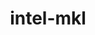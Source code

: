 ---
title: "intel-mkl"
layout: cache
categories: [package, develop]
meta: {"versions": ["2020.4.304"], "compilers": ["gcc@=11.1.0", "gcc@=11.3.0", "gcc@=7.3.1"], "oss": ["amzn2", "ubuntu20.04", "ubuntu22.04"], "platforms": ["linux"], "targets": ["ivybridge", "x86_64_v3"], "stacks": ["e4s", "ml-linux-x86_64-cpu", "ml-linux-x86_64-cuda", "ml-linux-x86_64-rocm", "root"], "num_specs": 4, "num_specs_by_stack": {"root": 4, "e4s": 1, "ml-linux-x86_64-cuda": 1, "ml-linux-x86_64-cpu": 1, "ml-linux-x86_64-rocm": 1}}
spec_details: [{"hash": "46momoacbjvrsj5ckuxya4w4pyp36lgy", "compiler": "gcc@=7.3.1", "versions": ["2020.4.304"], "os": "amzn2", "platform": "linux", "target": "ivybridge", "variants": ["build_system=generic", "~ilp64", "+shared", "threads=none"], "stacks": ["root"], "size": "-", "tarball": "https://binaries.spack.io/develop/build_cache/linux-amzn2-ivybridge/gcc-7.3.1/intel-mkl-2020.4.304/linux-amzn2-ivybridge-gcc-7.3.1-intel-mkl-2020.4.304-46momoacbjvrsj5ckuxya4w4pyp36lgy.spack"}, {"hash": "k5ab42mzdqhrb57qg33u4dswdcesjaha", "compiler": "gcc@=7.3.1", "versions": ["2020.4.304"], "os": "amzn2", "platform": "linux", "target": "x86_64_v3", "variants": ["~ilp64", "+shared", "threads=none"], "stacks": ["root"], "size": "-", "tarball": "https://binaries.spack.io/develop/build_cache/linux-amzn2-x86_64_v3/gcc-7.3.1/intel-mkl-2020.4.304/linux-amzn2-x86_64_v3-gcc-7.3.1-intel-mkl-2020.4.304-k5ab42mzdqhrb57qg33u4dswdcesjaha.spack"}, {"hash": "7kdcf5xlvlsky3c42fpwp7idc72eg5bk", "compiler": "gcc@=11.1.0", "versions": ["2020.4.304"], "os": "ubuntu20.04", "platform": "linux", "target": "x86_64_v3", "variants": ["build_system=generic", "~ilp64", "+shared", "threads=none"], "stacks": ["root", "e4s"], "size": "-", "tarball": "https://binaries.spack.io/develop/build_cache/linux-ubuntu20.04-x86_64_v3/gcc-11.1.0/intel-mkl-2020.4.304/linux-ubuntu20.04-x86_64_v3-gcc-11.1.0-intel-mkl-2020.4.304-7kdcf5xlvlsky3c42fpwp7idc72eg5bk.spack"}, {"hash": "kcjnegk3szdcngo2iaujrbwq2rlibcqd", "compiler": "gcc@=11.3.0", "versions": ["2020.4.304"], "os": "ubuntu22.04", "platform": "linux", "target": "x86_64_v3", "variants": ["build_system=generic", "~ilp64", "+shared", "threads=none"], "stacks": ["ml-linux-x86_64-cuda", "root", "ml-linux-x86_64-cpu", "ml-linux-x86_64-rocm"], "size": "-", "tarball": "https://binaries.spack.io/develop/build_cache/linux-ubuntu22.04-x86_64_v3/gcc-11.3.0/intel-mkl-2020.4.304/linux-ubuntu22.04-x86_64_v3-gcc-11.3.0-intel-mkl-2020.4.304-kcjnegk3szdcngo2iaujrbwq2rlibcqd.spack"}]
---